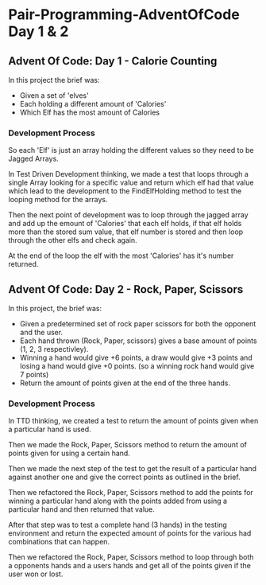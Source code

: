 # Pair-Programming-AdventOfCode Day 1 & 2

## Advent Of Code: Day 1 - Calorie Counting

In this project the brief was:

- Given a set of 'elves'
- Each holding a different amount of 'Calories'
- Which Elf has the most amount of Calories

### Development Process

So each 'Elf' is just an array holding the different values so they need to be Jagged Arrays.

In Test Driven Development thinking, we made a test that loops through a single Array looking for a specific value and return which elf had that value which lead to the development to the FindElfHolding method to test the looping method for the arrays.

Then the next point of development was to loop through the jagged array and add up the emount of 'Calories' that each elf holds, if that elf holds more than the stored sum value, that elf number is stored and then loop through the other elfs and check again.

At the end of the loop the elf with the most 'Calories' has it's number returned.

## Advent Of Code: Day 2 - Rock, Paper, Scissors

In this project, the brief was:

- Given a predetermined set of rock paper scissors for both the opponent and the user.
- Each hand thrown (Rock, Paper, scissors) gives a base amount of points (1, 2, 3 respectivley).
- Winning a hand would give +6 points, a draw would give +3 points and losing a hand would give +0 points. (so a winning rock hand would give 7 points)
- Return the amount of points given at the end of the three hands.

### Development Process

In TTD thinking, we created a test to return the amount of points given when a particular hand is used.

Then we made the Rock, Paper, Scissors method to return the amount of points given for using a certain hand.

Then we made the next step of the test to get the result of a particular hand against another one and give the correct points as outlined in the brief.

Then we refactored the Rock, Paper, Scissors method to add the points for winning a particular hand along with the points added from using a particular hand and then returned that value.

After that step was to test a complete hand (3 hands) in the testing environment and return the expected amount of points for the various had combinations that can happen.

Then we refactored the Rock, Paper, Scissors method to loop through both a opponents hands and a users hands and get all of the points given if the user won or lost.
